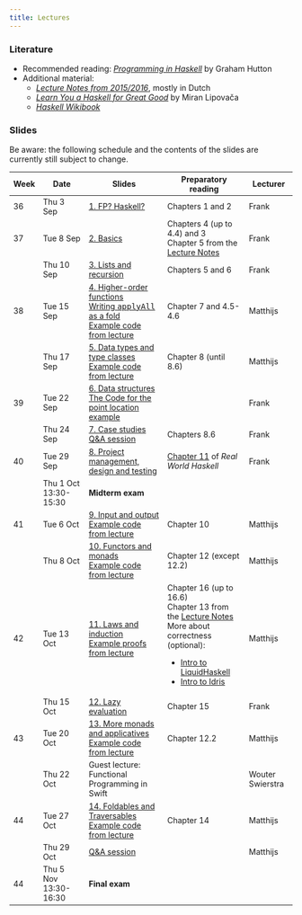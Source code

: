 ```yaml
---
title: Lectures
---
```


### Literature

* Recommended reading: [*Programming in Haskell*](http://www.cs.nott.ac.uk/~pszgmh/pih.html) by Graham Hutton
* Additional material:
    - [*Lecture Notes from 2015/2016*](http://www.cs.uu.nl/people/jur/FP-elec.pdf), mostly in Dutch
    - [*Learn You a Haskell for Great Good*](http://learnyouahaskell.com/) by Miran Lipovača
    - [*Haskell Wikibook*](https://en.wikibooks.org/wiki/Haskell)

### Slides

Be aware: the following schedule and the contents of the slides are
currently still subject to change.

<table class="table table-striped table-hover" style="font-size: 14px;">
  <thead>
    <tr>
      <th>Week</th>
      <th>Date</th>
      <th>Slides</th>
      <th>Preparatory reading</th>
      <th>Lecturer</th>
    </tr>
  </thead>
  <tbody>
    <tr>
      <td>36</td>
      <td>Thu 3 Sep</td>
      <td><a href="slides/fp-01-intro.pdf">1. FP? Haskell?</a></td>
      <td>Chapters 1 and 2</td>
      <td>Frank</td>
    </tr>
    <tr>
      <td>37</td>
      <td>Tue 8 Sep</td>
      <td><a href="slides/fp-02-basics.pdf">2. Basics</a></td>
      <td>Chapters 4 (up to 4.4) and 3
        <br>Chapter 5 from the <a
                                 href="http://www.staff.science.uu.nl/~hage0101/FP-elec.pdf">Lecture
          Notes</a></td>
      <td>Frank</td>
    </tr>
    <tr>
      <td></td>
      <td>Thu 10 Sep</td>
      <td><a href="slides/fp-03-lists.pdf">3. Lists and recursion</a></td>
      <td>Chapters 5 and 6</td>
      <td>Frank</td>
    </tr>
    <tr>
      <td>38</td>
      <td>Tue 15 Sep</td>
      <td><a href="slides/fp-04-h-o-functions.pdf">4. Higher-order functions</a>
        <br><a href="applyAllFold.html">Writing <tt>applyAll</tt> as a fold</a>
        <br><a href="slides/Lecture4.hs">Example code from lecture</a></td>
      <td>Chapter 7 and 4.5-4.6</td>
      <td>Matthijs</td>
    </tr>
    <tr>
      <td></td>
      <td>Thu 17 Sep</td>
      <td><a href="slides/fp-05-data-classes.pdf">5. Data types and type classes</a>
        <br><a href="slides/Lecture5.hs">Example code from lecture</a></td>
      <td>Chapter 8 (until 8.6)</td>
      <td>Matthijs</td>
    </tr>
    <tr>
      <td>39</td>
      <td>Tue 22 Sep</td>
      <td><a href="slides/fp-06-data-structures-new.pdf">6. Data
        structures</a><br/>
        <a href="slides/sweep.hs">The Code for the point location example</a>
      </td>
      <td></td>
      <td>Frank</td>
    </tr>
    <tr>
      <td></td>
      <td>Thu 24 Sep</td>
      <td><a href="slides/fp-07-case-studies.pdf">7. Case studies</a>
        <br><a href="slides/fp-qa-2019.pdf">Q&A session</a></td>
      <td>Chapters 8.6</td>
      <td>Frank</td>
    </tr>
    <tr>
      <td>40</td>
      <td>Tue 29 Sep</td>
      <td><a href="slides/fp-08-project-design-test.pdf">8. Project management, design and testing</a></td>
      <td><a href="http://book.realworldhaskell.org/read/testing-and-quality-assurance.html">Chapter 11</a> of <i>Real World Haskell</i></td>
      <td>Frank</td>
    </tr>
    <tr class="warning">
      <td></td>
      <td>Thu 1 Oct 13:30-15:30</td>
      <td><b>Midterm exam</b></td>
      <td></td>
      <td></td>
    </tr>
    <tr>
      <td>41</td>
      <td>Tue 6 Oct<br /></td>
      <td><a href="slides/fp-09-io.pdf">9. Input and output</a>
        <br><a href="slides/Lecture9.hs">Example code from lecture</a></td>
      <td>Chapter 10</td>
      <td>Matthijs</td>
    </tr>
    <tr>
      <td></td>
      <td>Thu 8 Oct</td>
      <td><a href="slides/fp-10-monads-one.pdf">10. Functors and monads</a>
        <br><a href="slides/Lecture10.hs">Example code from lecture</a></td>
      <td>Chapter 12 (except 12.2)</td>
      <td>Matthijs</td>
    </tr>
    <tr>
      <td>42</td>
      <td>Tue 13 Oct</td>
      <td><a href="slides/fp-11-laws.pdf">11. Laws and induction</a>
        <br><a href="slides/Lecture11.hs">Example proofs from lecture</a></td>
      <td>Chapter 16 (up to 16.6)
        <br>Chapter 13 from the <a href="http://www.staff.science.uu.nl/~hage0101/FP-elec.pdf">Lecture Notes</a>
        <br>More about correctness (optional):
        <ul>
          <li><a href="https://www.youtube.com/watch?v=vQrutfPAERQ">Intro to LiquidHaskell</a></li>
          <li><a href="https://www.youtube.com/watch?v=X36ye-1x_HQ">Intro to Idris</a></li>
        </ul></td>
      <td>Matthijs</td>
    </tr>
    <tr>
      <td></td>
      <td>Thu 15 Oct</td>
      <td><a href="slides/fp-12-lazy-eval.pdf">12. Lazy evaluation</a></td>
      <td>Chapter 15</td>
      <td>Frank</td>
    </tr>
    <tr>
      <td>43</td>
      <td>Tue 20 Oct</td>
      <td><a href="slides/fp-13-monads-two.pdf">13. More monads and applicatives</a>
        <br><a href="slides/Lecture13.hs">Example code from lecture</a></td>
      <td>Chapter 12.2</td>
      <td>Matthijs</td>
    </tr>
    <tr>
      <td></td>
      <td>Thu 22 Oct</td>
      <td>Guest lecture: Functional Programming in Swift</td>
      <td></td>
      <td>Wouter Swierstra</td>
    </tr>
    <tr>
      <td>44</td>
      <td>Tue 27 Oct</td>
      <td><a href="slides/fp-14-monads-three.pdf">14. Foldables and Traversables</a>
        <br><a href="slides/Lecture14.hs">Example code from lecture</a></td>
      <td>Chapter 14</td>
      <td>Matthijs</td>
    </tr><tr>
      <td></td>
      <td>Thu 29 Oct<br /></td>
      <td><a href="slides/fp-farewell-2018.pdf">Q&A session</a>
      </td>
      <td></td>
      <td>Matthijs</td>
    </tr><tr class="warning">
      <td>44</td>
      <td>Thu 5 Nov 13:30-16:30</td>
      <td><b>Final exam</b></td>
      <td></td>
      <td></td>
    </tr>
  </tbody>
</table>
